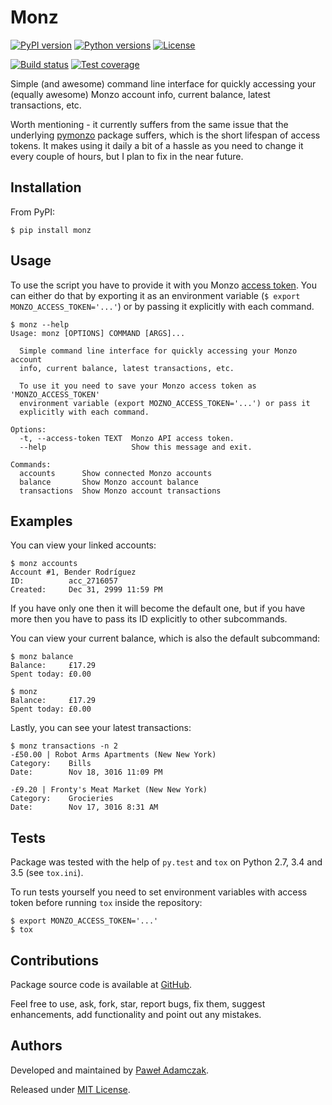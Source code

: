 # Monz
[![PyPI version](https://img.shields.io/pypi/v/monz.svg)][pypi]
[![Python versions](https://img.shields.io/pypi/pyversions/monz.svg)][pypi]
[![License](https://img.shields.io/github/license/pawelad/monz.svg)][license]

[![Build status](https://img.shields.io/travis/pawelad/monz.svg)][travis]
[![Test coverage](https://img.shields.io/coveralls/pawelad/monz.svg)][coveralls]

Simple (and awesome) command line interface for quickly accessing your 
(equally awesome) Monzo account info, current balance, latest transactions, etc.

Worth mentioning - it currently suffers from the same issue that the underlying
[pymonzo][pymonzo] package suffers, which is the short lifespan of access
tokens. It makes using it daily a bit of a hassle as you need to change it
every couple of hours, but I plan to fix in the near future.

## Installation
From PyPI:
```
$ pip install monz
```

## Usage
To use the script you have to provide it with you Monzo
[access token][monzo developer playground]. You can either do that by exporting
it as an environment variable (`$ export MONZO_ACCESS_TOKEN='...'`) or by
passing it explicitly with each command.

```
$ monz --help 
Usage: monz [OPTIONS] COMMAND [ARGS]...

  Simple command line interface for quickly accessing your Monzo account
  info, current balance, latest transactions, etc.

  To use it you need to save your Monzo access token as 'MONZO_ACCESS_TOKEN'
  environment variable (export MOZNO_ACCESS_TOKEN='...') or pass it
  explicitly with each command.

Options:
  -t, --access-token TEXT  Monzo API access token.
  --help                   Show this message and exit.

Commands:
  accounts      Show connected Monzo accounts
  balance       Show Monzo account balance
  transactions  Show Monzo account transactions
```

## Examples
You can view your linked accounts:
```
$ monz accounts    
Account #1, Bender Rodríguez
ID:          acc_2716057
Created:     Dec 31, 2999 11:59 PM
```

If you have only one then it will become the default one, but if you have more
then you have to pass its ID explicitly to other subcommands.

You can view your current balance, which is also the default subcommand:
```
$ monz balance
Balance:     £17.29
Spent today: £0.00

$ monz       
Balance:     £17.29
Spent today: £0.00
```

Lastly, you can see your latest transactions:
```
$ monz transactions -n 2
-£50.00 | Robot Arms Apartments (New New York)
Category:    Bills
Date:        Nov 18, 3016 11:09 PM

-£9.20 | Fronty's Meat Market (New New York)
Category:    Grocieries
Date:        Nov 17, 3016 8:31 AM
```

## Tests
Package was tested with the help of `py.test` and `tox` on Python 2.7, 3.4
and 3.5 (see `tox.ini`).

To run tests yourself you need to set environment variables with access token
before running `tox` inside the repository:
```shell
$ export MONZO_ACCESS_TOKEN='...'
$ tox
```

## Contributions
Package source code is available at [GitHub][github].

Feel free to use, ask, fork, star, report bugs, fix them, suggest enhancements,
add functionality and point out any mistakes.

## Authors
Developed and maintained by [Paweł Adamczak][pawelad].

Released under [MIT License][license].


[coveralls]: https://coveralls.io/github/pawelad/monz
[github add issue]: https://github.com/pawelad/monz/issues/new
[github]: https://github.com/pawelad/monz
[license]: https://github.com/pawelad/monz/blob/master/LICENSE
[monzo developer playground]: https://developers.getmondo.co.uk/api/playground
[monzo]: https://monzo.com/
[pawelad]: https://github.com/pawelad
[pypi]: https://pypi.python.org/pypi/monz
[pymonzo]: https://github.com/pawelad/pymonzo
[travis]: https://travis-ci.org/pawelad/monz
